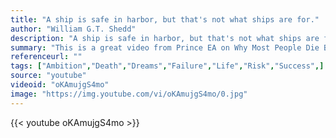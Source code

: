 ```yaml
---
title: "A ship is safe in harbor, but that's not what ships are for."
author: "William G.T. Shedd"
description: "A ship is safe in harbor, but that's not what ships are for. - William G.T. Shedd quotes from GetInspired365.com"
summary: "This is a great video from Prince EA on Why Most People Die Before Age 25."
referenceurl: ""
tags: ["Ambition","Death","Dreams","Failure","Life","Risk","Success",]
source: "youtube"
videoid: "oKAmujgS4mo"
image: "https://img.youtube.com/vi/oKAmujgS4mo/0.jpg"
---
```


{{< youtube oKAmujgS4mo >}}
